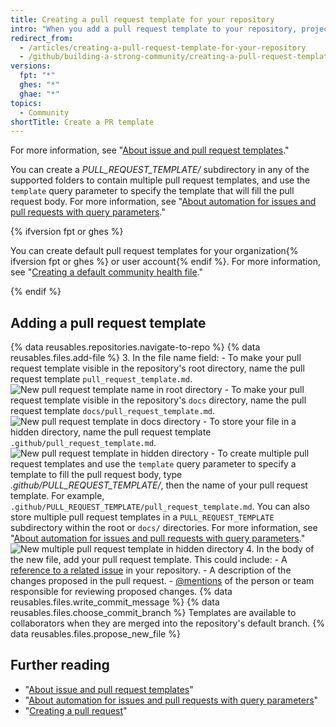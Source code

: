 ```yaml
---
title: Creating a pull request template for your repository
intro: "When you add a pull request template to your repository, project contributors will automatically see the template's contents in the pull request body."
redirect_from:
  - /articles/creating-a-pull-request-template-for-your-repository
  - /github/building-a-strong-community/creating-a-pull-request-template-for-your-repository
versions:
  fpt: "*"
  ghes: "*"
  ghae: "*"
topics:
  - Community
shortTitle: Create a PR template
---
```


For more information, see "[About issue and pull request templates](/articles/about-issue-and-pull-request-templates)."

You can create a _PULL_REQUEST_TEMPLATE/_ subdirectory in any of the supported folders to contain multiple pull request templates, and use the `template` query parameter to specify the template that will fill the pull request body. For more information, see "[About automation for issues and pull requests with query parameters](/articles/about-automation-for-issues-and-pull-requests-with-query-parameters)."

{% ifversion fpt or ghes %}

You can create default pull request templates for your organization{% ifversion fpt or ghes %} or user account{% endif %}. For more information, see "[Creating a default community health file](/communities/setting-up-your-project-for-healthy-contributions/creating-a-default-community-health-file)."

{% endif %}

## Adding a pull request template

{% data reusables.repositories.navigate-to-repo %}
{% data reusables.files.add-file %} 3. In the file name field: - To make your pull request template visible in the repository's root directory, name the pull request template `pull_request_template.md`.
![New pull request template name in root directory](/assets/images/help/repository/pr-template-file-name.png) - To make your pull request template visible in the repository's `docs` directory, name the pull request template `docs/pull_request_template.md`.
![New pull request template in docs directory](/assets/images/help/repository/pr-template-file-name-docs.png) - To store your file in a hidden directory, name the pull request template `.github/pull_request_template.md`.
![New pull request template in hidden directory](/assets/images/help/repository/pr-template-hidden-directory.png) - To create multiple pull request templates and use the `template` query parameter to specify a template to fill the pull request body, type _.github/PULL_REQUEST_TEMPLATE/_, then the name of your pull request template. For example, `.github/PULL_REQUEST_TEMPLATE/pull_request_template.md`. You can also store multiple pull request templates in a `PULL_REQUEST_TEMPLATE` subdirectory within the root or `docs/` directories. For more information, see "[About automation for issues and pull requests with query parameters](/articles/about-automation-for-issues-and-pull-requests-with-query-parameters)."
![New multiple pull request template in hidden directory](/assets/images/help/repository/pr-template-multiple-hidden-directory.png) 4. In the body of the new file, add your pull request template. This could include: - A [reference to a related issue](/articles/basic-writing-and-formatting-syntax/#referencing-issues-and-pull-requests) in your repository. - A description of the changes proposed in the pull request. - [@mentions](/articles/basic-writing-and-formatting-syntax/#mentioning-people-and-teams) of the person or team responsible for reviewing proposed changes.
{% data reusables.files.write_commit_message %}
{% data reusables.files.choose_commit_branch %} Templates are available to collaborators when they are merged into the repository's default branch.
{% data reusables.files.propose_new_file %}

## Further reading

- "[About issue and pull request templates](/articles/about-issue-and-pull-request-templates)"
- "[About automation for issues and pull requests with query parameters](/articles/about-automation-for-issues-and-pull-requests-with-query-parameters)"
- "[Creating a pull request](/articles/creating-a-pull-request)"
